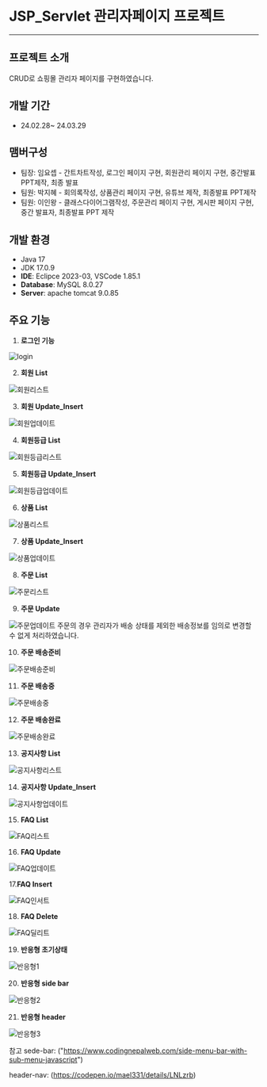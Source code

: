 # JSP_Servlet 관리자페이지 프로젝트

---
## 프로젝트 소개
CRUD로 쇼핑몰 관리자 페이지를 구현하였습니다.


## 개발 기간
- 24.02.28~ 24.03.29
## 맴버구성
- 팀장: 임요셉 - 간트차트작성, 로그인 페이지 구현, 회원관리 페이지 구현, 중간발표 PPT제작, 최종 발표
- 팀원: 박지혜 - 회의록작성, 상품관리 페이지 구현, 유튜브 제작, 최종발표 PPT제작
- 팀원: 이인왕 - 클래스다이어그램작성, 주문관리 페이지 구현, 게시판 페이지 구현, 중간 발표자, 최종발표 PPT 제작

## 개발 환경
- Java 17
- JDK 17.0.9
- __IDE__: Eclipce 2023-03, VSCode 1.85.1
- __Database__: MySQL 8.0.27
- __Server__: apache tomcat 9.0.85

## 주요 기능


1. **로그인 기능**


![login](https://github.com/LeeInWang/Easy_to_manage/assets/156063957/d53f9856-3a8c-4649-a0a6-d204941ffe26)

2. **회원 List**


![회원리스트](https://github.com/LeeInWang/Easy_to_manage/assets/156063957/bb42b703-a701-486f-9825-a59e5f8ce7d9)

3. **회원 Update_Insert**


![회원업데이트](https://github.com/LeeInWang/Easy_to_manage/assets/156063957/8d5e040a-16be-44fb-95e5-105831a16b35)

4. **회원등급 List**


![회원등급리스트](https://github.com/LeeInWang/Easy_to_manage/assets/156063957/c13a31b3-422a-4b51-b0a9-6209f95d5625)

5. **회원등급 Update_Insert**


![회원등급업데이트](https://github.com/LeeInWang/Easy_to_manage/assets/156063957/eb9cebb5-9ced-45d9-a844-f705fc6b2479)

6. **상품 List**


![상품리스트](https://github.com/LeeInWang/Easy_to_manage/assets/156063957/40382bb0-9127-49fe-8da7-334ef312d001)

7. **상품 Update_Insert**


![상품업데이트](https://github.com/LeeInWang/Easy_to_manage/assets/156063957/0d46965e-974b-4a28-ab90-75a84e49f75f)

8. **주문 List**


![주문리스트](https://github.com/LeeInWang/Easy_to_manage/assets/156063957/b6f1e69b-2975-495a-bf1a-4b8a98db1a38)

9. **주문 Update**


![주문업데이트](https://github.com/LeeInWang/Easy_to_manage/assets/156063957/9e5d69f5-18de-4b1a-a475-64502660ca38)
     주문의 경우 관리자가 배송 상태를 제외한 배송정보를 임의로 변경할 수 없게 처리하였습니다.

10. **주문 배송준비**


![주문배송준비](https://github.com/LeeInWang/Easy_to_manage/assets/156063957/7c806fe8-cc45-4c7b-9484-f1d7566eb43f)

11. **주문 배송중**


![주문배송중](https://github.com/LeeInWang/Easy_to_manage/assets/156063957/01265386-d658-4324-93a8-6777c0d8c3ad)

12. **주문 배송완료**


![주문배송완료](https://github.com/LeeInWang/Easy_to_manage/assets/156063957/4dc8c350-5501-43e4-b6c4-0310120d7749)

13. **공지사항 List**


![공지사항리스트](https://github.com/LeeInWang/Easy_to_manage/assets/156063957/deb7fffc-5d19-4253-bde7-1a7619f09c3c)

14. **공지사항 Update_Insert**


![공지사항업데이트](https://github.com/LeeInWang/Easy_to_manage/assets/156063957/ba2081ad-dd5c-406e-94d5-b4b7d62bd263)

15. **FAQ List**


![FAQ리스트](https://github.com/LeeInWang/Easy_to_manage/assets/156063957/6f2463ad-968c-40f1-9de9-b8358b2f94bc)

16. **FAQ Update**


![FAQ업데이트](https://github.com/LeeInWang/Easy_to_manage/assets/156063957/b2ccec99-2983-49ed-86fb-27aadf21bd16)

17.**FAQ Insert**


![FAQ인서트](https://github.com/LeeInWang/Easy_to_manage/assets/156063957/a0f216ec-0288-477d-995c-84817847883f)

18. **FAQ Delete**


![FAQ딜리트](https://github.com/LeeInWang/Easy_to_manage/assets/156063957/bce84699-ff40-489b-b98f-71ba55be634f)

19. **반응형 초기상태**


![반응형1](https://github.com/LeeInWang/Easy_to_manage/assets/156063957/5f2b9504-4fcc-49a5-832e-140885c9ba29)

20. **반응형 side bar**


![반응형2](https://github.com/LeeInWang/Easy_to_manage/assets/156063957/8b6fb321-20ff-4d74-a7a7-5569da6454d4)

21. **반응형 header**


![반응형3](https://github.com/LeeInWang/Easy_to_manage/assets/156063957/6f91e81c-6832-4121-b05a-db0b4c0abb49)

참고
sede-bar: ("https://www.codingnepalweb.com/side-menu-bar-with-sub-menu-javascript")

header-nav: (https://codepen.io/mael331/details/LNLzrb)
